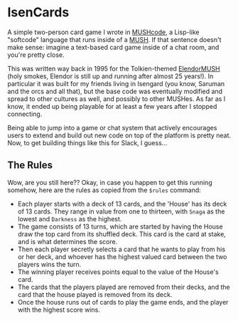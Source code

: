 # IsenCards

A simple two-person card game I wrote in [MUSHcode](http://www.mushcode.com/), a Lisp-like "softcode" language that runs inside of a [MUSH](https://en.wikipedia.org/wiki/MUSH). If that sentence doesn't make sense: imagine a text-based card game inside of a chat room, and you're pretty close.

This was written way back in 1995 for the Tolkien-themed [ElendorMUSH](http://www.elendormush.com/) (holy smokes, Elendor is still up and running after almost 25 years!). In particular it was built for my friends living in Isengard (you know, Saruman and the orcs and all that), but the base code was eventually modified and spread to other cultures as well, and possibly to other MUSHes. As far as I know, it ended up being playable for at least a few years after I stopped connecting.

Being able to jump into a game or chat system that actively encourages users to extend and build out new code on top of the platform is pretty neat. Now, to get building things like this for Slack, I guess…

## The Rules

Wow, are you still here?? Okay, in case you happen to get this running somehow, here are the rules as copied from the `$rules` command:

* Each player starts with a deck of 13 cards, and the 'House' has its deck of 13 cards. They range in value from one to thirteen, with `Snaga` as the lowest and `Darkness` as the highest.
* The game consists of 13 turns, which are started by having the House draw the top card from its shuffled deck. This card is the card at stake, and is what determines the score.
* Then each player secretly selects a card that he wants to play from his or her deck, and whoever has the highest valued card between the two players wins the turn.
* The winning player receives points equal to the value of the House's card.
* The cards that the players played are removed from their decks, and the card that the house played is removed from its deck.
* Once the house runs out of cards to play the game ends, and the player with the highest score wins.